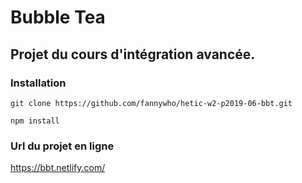 # Bubble Tea

## Projet du cours d'intégration avancée.

### Installation
`git clone https://github.com/fannywho/hetic-w2-p2019-06-bbt.git`

`npm install`

### Url du projet en ligne
https://bbt.netlify.com/

